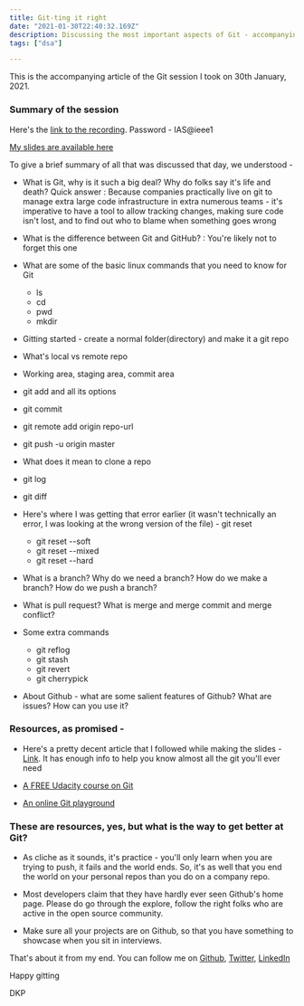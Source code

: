 ```yaml
---
title: Git-ting it right
date: "2021-01-30T22:40:32.169Z"
description: Discussing the most important aspects of Git - accompanying notes
tags: ["dsa"]

---
```


This is the accompanying article of the Git session I took on 30th January, 2021. 

### Summary of the session

Here's the [link to the recording](https://daiict.webex.com/ec3300/eventcenter/recording/recordAction.do?theAction=poprecord&siteurl=daiict&entappname=url3300&internalRecordTicket=4832534b000000042e26fe01bf25d58ecc0aca8f165afc9979390587ecc3544f00364cadc10a95b9&renewticket=0&isurlact=true&format=short&rnd=6824475338&RCID=f89ed6e57ae4468d8006aea5305f86c1&rID=192965887&needFilter=false&recordID=192965887&apiname=lsr.php&AT=pb&actappname=ec3300&&SP=EC&entactname=%2FnbrRecordingURL.do&actname=%2Feventcenter%2Fframe%2Fg.do
). Password - IAS@ieee1

[My slides are available here](https://drive.google.com/file/d/1f2RQ8vpnw_FvtQJFTLRhh8_IIS8hMb5P/view?usp=sharing)

To give a brief summary of all that was discussed that day, we understood - 

- What is Git, why is it such a big deal? Why do folks say it's life and death?
Quick answer : Because companies practically live on git to manage extra large code infrastructure in extra numerous teams - it's imperative to have a tool to allow tracking changes, making sure code isn't lost, and to find out who to blame when something goes wrong

- What is the difference between Git and GitHub? : You're likely not to forget this one

- What are some of the basic linux commands that you need to know for Git
	- ls
	- cd
	- pwd
	- mkdir

- Gitting started - create a normal folder(directory) and make it a git repo

- What's local vs remote repo

- Working area, staging area, commit area

- git add and all its options

- git commit

- git remote add origin repo-url

- git push -u origin master

- What does it mean to clone a repo

- git log

- git diff

- Here's where I was getting that error earlier (it wasn't technically an error, I was looking at the wrong version of the file) - git reset
	- git reset --soft
	- git reset --mixed
	- git reset --hard

- What is a branch? Why do we need a branch? How do we make a branch? How do we push a branch?

- What is pull request? What is merge and merge commit and merge conflict?

- Some extra commands
	- git reflog
	- git stash
	- git revert
	- git cherrypick

- About Github - what are some salient features of Github? What are issues? How can you use it?


### Resources, as promised - 

- Here's a pretty decent article that I followed while making the slides - [Link](https://itnext.io/become-a-git-pro-in-just-one-blog-a-thorough-guide-to-git-architecture-and-command-line-interface-93fbe9bdb395).
It has enough info to help you know almost all the git you'll ever need

- [A FREE Udacity course on Git](https://www.udacity.com/course/version-control-with-git--ud123)

- [An online Git playground](https://www.katacoda.com/courses/git)

### These are resources, yes, but what is the way to get better at Git?

- As cliche as it sounds, it's practice - you'll only learn when you are trying to push, it fails and the world ends. So, it's as well that you end the world on your personal repos than you do on a company repo. 

- Most developers claim that they have hardly ever seen Github's home page. Please do go through the explore, follow the right folks who are active in the open source community.

- Make sure all your projects are on Github, so that you have something to showcase when you sit in interviews.


That's about it from my end. You can follow me on [Github](https://github.com/dkp1903), [Twitter](https://twitter.com/dkp1903), [LinkedIn](https://linkedin.com/in/dkp1903)


Happy gitting


DKP 	

